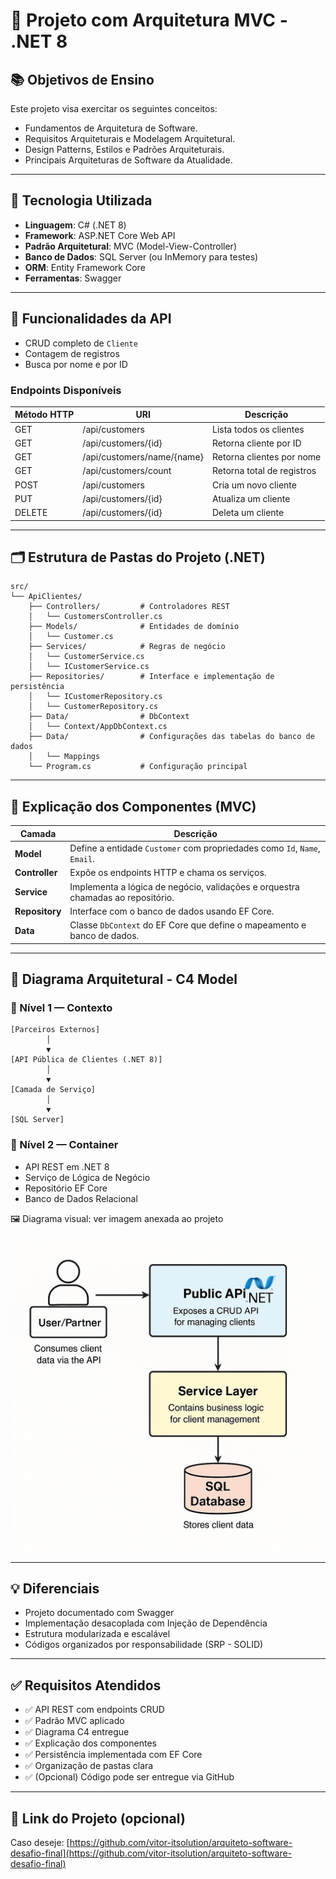 # 🧱 Projeto com Arquitetura MVC - .NET 8

## 📚 Objetivos de Ensino

Este projeto visa exercitar os seguintes conceitos:
- Fundamentos de Arquitetura de Software.
- Requisitos Arquiteturais e Modelagem Arquitetural.
- Design Patterns, Estilos e Padrões Arquiteturais.
- Principais Arquiteturas de Software da Atualidade.

---

## 🚀 Tecnologia Utilizada

- **Linguagem**: C# (.NET 8)
- **Framework**: ASP.NET Core Web API
- **Padrão Arquitetural**: MVC (Model-View-Controller)
- **Banco de Dados**: SQL Server (ou InMemory para testes)
- **ORM**: Entity Framework Core
- **Ferramentas**: Swagger

---

## 🔧 Funcionalidades da API

- CRUD completo de `Cliente`
- Contagem de registros
- Busca por nome e por ID

### Endpoints Disponíveis

| Método HTTP | URI                        | Descrição                        |
|-------------|----------------------------|----------------------------------|
| GET         | /api/customers             | Lista todos os clientes          |
| GET         | /api/customers/{id}        | Retorna cliente por ID           |
| GET         | /api/customers/name/{name} | Retorna clientes por nome        |
| GET         | /api/customers/count       | Retorna total de registros       |
| POST        | /api/customers             | Cria um novo cliente             |
| PUT         | /api/customers/{id}        | Atualiza um cliente              |
| DELETE      | /api/customers/{id}        | Deleta um cliente                |

---

## 🗂️ Estrutura de Pastas do Projeto (.NET)

```plaintext
src/
└── ApiClientes/
    ├── Controllers/         # Controladores REST
    │   └── CustomersController.cs
    ├── Models/              # Entidades de domínio
    │   └── Customer.cs
    ├── Services/            # Regras de negócio
    │   └── CustomerService.cs
    │   └── ICustomerService.cs
    ├── Repositories/        # Interface e implementação de persistência
    │   └── ICustomerRepository.cs
    │   └── CustomerRepository.cs
    ├── Data/                # DbContext
    │   └── Context/AppDbContext.cs    
    ├── Data/                # Configurações das tabelas do banco de dados
    │   └── Mappings
    └── Program.cs           # Configuração principal
```

---

## 🧠 Explicação dos Componentes (MVC)

| Camada         | Descrição                                                                       |
| -------------- | ------------------------------------------------------------------------------- |
| **Model**      | Define a entidade `Customer` com propriedades como `Id`, `Name`, `Email`.       |
| **Controller** | Expõe os endpoints HTTP e chama os serviços.                                    |
| **Service**    | Implementa a lógica de negócio, validações e orquestra chamadas ao repositório. |
| **Repository** | Interface com o banco de dados usando EF Core.                                  |
| **Data**       | Classe `DbContext` do EF Core que define o mapeamento e banco de dados.         |


---

## 🧩 Diagrama Arquitetural - C4 Model

### 🔹 Nível 1 — Contexto

```plaintext
[Parceiros Externos]
        │
        ▼
[API Pública de Clientes (.NET 8)]
        │
        ▼
[Camada de Serviço]
        │
        ▼
[SQL Server]
```

### 🔹 Nível 2 — Container

- API REST em .NET 8
- Serviço de Lógica de Negócio
- Repositório EF Core
- Banco de Dados Relacional

🖼️ Diagrama visual: ver imagem anexada ao projeto

![](./assets/c4model.jpg)

---

## 💡 Diferenciais

- Projeto documentado com Swagger
- Implementação desacoplada com Injeção de Dependência
- Estrutura modularizada e escalável
- Códigos organizados por responsabilidade (SRP - SOLID)

---

## ✅ Requisitos Atendidos

- ✅ API REST com endpoints CRUD
- ✅ Padrão MVC aplicado
- ✅ Diagrama C4 entregue
- ✅ Explicação dos componentes
- ✅ Persistência implementada com EF Core
- ✅ Organização de pastas clara
- ✅ (Opcional) Código pode ser entregue via GitHub

---

## 🔗 Link do Projeto (opcional)

Caso deseje: [https://github.com/vitor-itsolution/arquiteto-software-desafio-final](https://github.com/vitor-itsolution/arquiteto-software-desafio-final)

